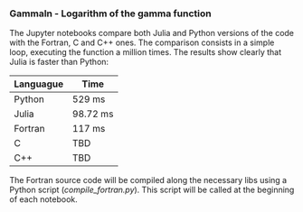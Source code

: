 ### Gammaln - Logarithm of the gamma function

The Jupyter notebooks compare both Julia and Python versions of the code with the Fortran, C and C++ ones. The comparison consists in a simple loop, executing the function a million times. The results show clearly that Julia is faster than Python:

| Languague | Time |
| - | - |
| Python | 529 ms |
| Julia | 98.72 ms |
| Fortran | 117 ms |
| C | TBD |
| C++ | TBD |

The Fortran source code will be compiled along the necessary libs using a Python script (_compile_fortran.py_). This script will be called at the beginning of each notebook.
